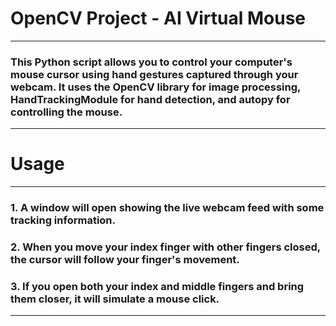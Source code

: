# OpenCV Project - AI Virtual Mouse
---
### This Python script allows you to control your computer's mouse cursor using hand gestures captured through your webcam. It uses the OpenCV library for image processing, HandTrackingModule for hand detection, and autopy for controlling the mouse.

---
# Usage
---
### 1. A window will open showing the live webcam feed with some tracking information.
### 2. When you move your index finger with other fingers closed, the cursor will follow your finger's movement.
### 3. If you open both your index and middle fingers and bring them closer, it will simulate a mouse click.

---


